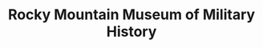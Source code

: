---
layout: repo
title: "Rocky Mountain Museum of Military History"
id: 16478
permalink: repos/16478/
---
